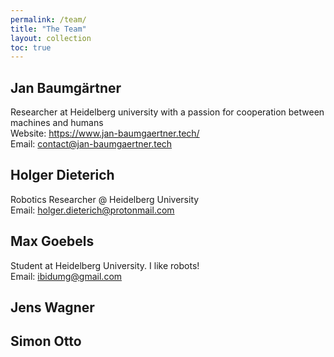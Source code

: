 ```yaml
---
permalink: /team/
title: "The Team"
layout: collection
toc: true
---
```


## Jan Baumgärtner
Researcher at Heidelberg university with a passion for cooperation between machines and humans <br>
Website:  <a href="jan-baumgaertner.tech"> https://www.jan-baumgaertner.tech/</a> <br>
Email: contact@jan-baumgaertner.tech <br>  


## Holger Dieterich
Robotics Researcher @ Heidelberg University <br>
Email: holger.dieterich@protonmail.com

## Max Goebels
Student at Heidelberg University. I like robots! <br>
Email: ibidumg@gmail.com

## Jens Wagner

## Simon Otto

